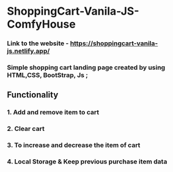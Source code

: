 # ShoppingCart-Vanila-JS-ComfyHouse
### Link to the website - https://shoppingcart-vanila-js.netlify.app/
### Simple shopping cart landing page created by using HTML,CSS, BootStrap, Js ;
## Functionality
### 1. Add and remove item to cart
### 2. Clear cart
### 3. To increase and decrease the item of cart
### 4. Local Storage & Keep previous purchase item data 
